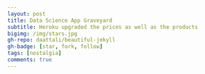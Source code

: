 ```yaml
---
layout: post
title: Data Science App Graveyard
subtitle: Heroku upgraded the prices as well as the products
bigimg: /img/stars.jpg
gh-repo: daattali/beautiful-jekyll
gh-badge: [star, fork, follow]
tags: [nostalgia]
comments: true
---
```





